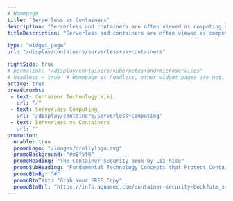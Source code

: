 ```yaml
---
# Homepage
title: "Serverless vs Containers"
description: "Serverless and containers are often viewed as competing development technologies. But when integrated, they can be a powerful combination.  This page gathers resources about all you need to know about serverless computing, how it compares to containers, and how it can figure into your IT strategy. "
titleDescription: "Serverless and containers are often viewed as competing development technologies. But when integrated, they can be a powerful combination.  This page gathers resources about all you need to know about serverless computing, how it compares to containers, and how it can figure into your IT strategy. " 

type: "widget_page"
url: "/display/containers/serverless+vs+containers" 

rightSide: true 
# permalink: "/display/containers/kubernetes+and+microservices"
# headless = true  # Homepage is headless, other widget pages are not.
active: true
breadcrumbs:
 - text: Container Technology Wiki
   url: "/"
 - text: Serverless Computing
   url: "/display/containers/Serverless+Computing"
 - text: Serverless vs Containers
   url: ""
promotion:
  enable: true
  promoLogo: "/images/orellylogo.svg"
  promoBackground: "#e8f5f9"
  promoHeading: "The Container Security book by Liz Rice"
  promoSubHeading: "Fundamental Technology Concepts that Protect Containerized Applications"
  promoBtnBg: "#"
  promoBtnText: "Grab Your FREE Copy"
  promoBtnUrl: "https://info.aquasec.com/container-security-book?utm_source=wiki"
---
```


